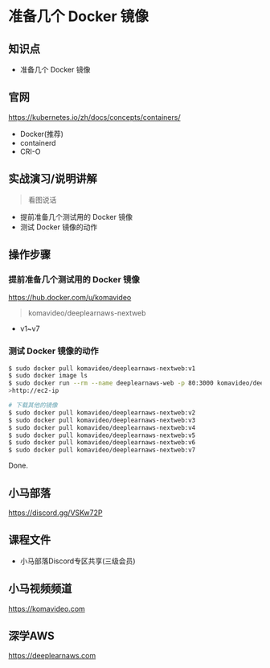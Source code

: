 准备几个 Docker 镜像
===================

## 知识点

* 准备几个 Docker 镜像

## 官网

https://kubernetes.io/zh/docs/concepts/containers/

+ Docker(推荐)
+ containerd
+ CRI-O

## 实战演习/说明讲解

>看图说话

+ 提前准备几个测试用的 Docker 镜像
+ 测试 Docker 镜像的动作

## 操作步骤

### 提前准备几个测试用的 Docker 镜像

https://hub.docker.com/u/komavideo

>komavideo/deeplearnaws-nextweb

+ v1~v7

### 测试 Docker 镜像的动作

```bash
$ sudo docker pull komavideo/deeplearnaws-nextweb:v1
$ sudo docker image ls
$ sudo docker run --rm --name deeplearnaws-web -p 80:3000 komavideo/deeplearnaws-nextweb:v1
>http://ec2-ip

# 下载其他的镜像
$ sudo docker pull komavideo/deeplearnaws-nextweb:v2
$ sudo docker pull komavideo/deeplearnaws-nextweb:v3
$ sudo docker pull komavideo/deeplearnaws-nextweb:v4
$ sudo docker pull komavideo/deeplearnaws-nextweb:v5
$ sudo docker pull komavideo/deeplearnaws-nextweb:v6
$ sudo docker pull komavideo/deeplearnaws-nextweb:v7
```

Done.

## 小马部落

https://discord.gg/VSKw72P

## 课程文件

+ 小马部落Discord专区共享(三级会员)

## 小马视频频道

https://komavideo.com

## 深学AWS

https://deeplearnaws.com
